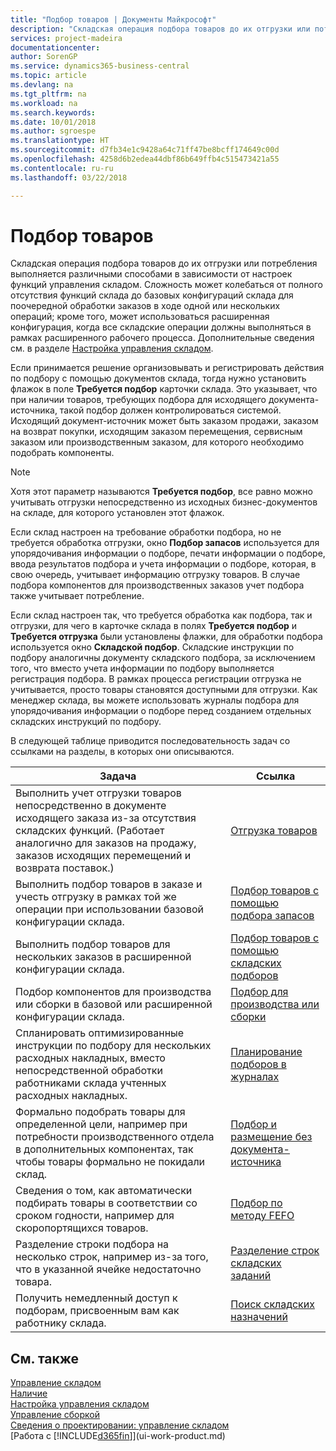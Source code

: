 ```yaml
---
title: "Подбор товаров | Документы Майкрософт"
description: "Складская операция подбора товаров до их отгрузки или потребления выполняется различными способами в зависимости от настроек функций управления складом. Сложность [настройки](../configure-warehouse-processes.md) может колебаться от полного отсутствия функций склада до базовых конфигураций склада для поочередной обработки заказов в ходе одной или нескольких операций; кроме того, может использоваться расширенная конфигурация, когда все складские операции должны выполняться в рамках расширенного рабочего процесса."
services: project-madeira
documentationcenter: 
author: SorenGP
ms.service: dynamics365-business-central
ms.topic: article
ms.devlang: na
ms.tgt_pltfrm: na
ms.workload: na
ms.search.keywords: 
ms.date: 10/01/2018
ms.author: sgroespe
ms.translationtype: HT
ms.sourcegitcommit: d7fb34e1c9428a64c71ff47be8bcff174649c00d
ms.openlocfilehash: 4258d6b2edea44dbf86b649ffb4c515473421a55
ms.contentlocale: ru-ru
ms.lasthandoff: 03/22/2018

---
```

# <a name="pick-items"></a>Подбор товаров
Складская операция подбора товаров до их отгрузки или потребления выполняется различными способами в зависимости от настроек функций управления складом. Сложность может колебаться от полного отсутствия функций склада до базовых конфигураций склада для поочередной обработки заказов в ходе одной или нескольких операций; кроме того, может использоваться расширенная конфигурация, когда все складские операции должны выполняться в рамках расширенного рабочего процесса. Дополнительные сведения см. в разделе [Настройка управления складом](warehouse-setup-warehouse.md).

Если принимается решение организовывать и регистрировать действия по подбору с помощью документов склада, тогда нужно установить флажок в поле **Требуется подбор** карточки склада. Это указывает, что при наличии товаров, требующих подбора для исходящего документа-источника, такой подбор должен контролироваться системой. Исходящий документ-источник может быть заказом продажи, заказом на возврат покупки, исходящим заказом перемещения, сервисным заказом или производственным заказом, для которого необходимо подобрать компоненты.

> [!NOTE]
> Хотя этот параметр называются **Требуется подбор**, все равно можно учитывать отгрузки непосредственно из исходных бизнес-документов на складе, для которого установлен этот флажок.

Если склад настроен на требование обработки подбора, но не требуется обработка отгрузки, окно **Подбор запасов** используется для упорядочивания информации о подборе, печати информации о подборе, ввода результатов подбора и учета информации о подборе, которая, в свою очередь, учитывает информацию отгрузку товаров. В случае подбора компонентов для производственных заказов учет подбора также учитывает потребление.

Если склад настроен так, что требуется обработка как подбора, так и отгрузки, для чего в карточке склада в полях **Требуется подбор** и **Требуется отгрузка** были установлены флажки, для обработки подбора используется окно **Складской подбор**. Складские инструкции по подбору аналогичны документу складского подбора, за исключением того, что вместо учета информации по подбору выполняется регистрация подбора. В рамках процесса регистрации отгрузка не учитывается, просто товары становятся доступными для отгрузки. Как менеджер склада, вы можете использовать журналы подбора для упорядочивания информации о подборе перед созданием отдельных складских инструкций по подбору.

В следующей таблице приводится последовательность задач со ссылками на разделы, в которых они описываются.   

|**Задача**|**Ссылка**|
|------------|-------------|  
|Выполнить учет отгрузки товаров непосредственно в документе исходящего заказа из-за отсутствия складских функций. (Работает аналогично для заказов на продажу, заказов исходящих перемещений и возврата поставок.)|[Отгрузка товаров](warehouse-how-ship-items.md)|  
|Выполнить подбор товаров в заказе и учесть отгрузку в рамках той же операции при использовании базовой конфигурации склада.|[Подбор товаров с помощью подбора запасов](warehouse-how-to-pick-items-with-inventory-picks.md)|
|Выполнить подбор товаров для нескольких заказов в расширенной конфигурации склада.|[Подбор товаров с помощью складских подборов](warehouse-how-to-pick-items-for-warehouse-shipment.md)|  
|Подбор компонентов для производства или сборки в базовой или расширенной конфигурации склада.|[Подбор для производства или сборки](warehouse-how-to-pick-for-production.md)|  
|Спланировать оптимизированные инструкции по подбору для нескольких расходных накладных, вместо непосредственной обработки работниками склада учтенных расходных накладных.|[Планирование подборов в журналах](warehouse-how-to-plan-picks-in-worksheets.md)|  
|Формально подобрать товары для определенной цели, например при потребности производственного отдела в дополнительных компонентах, так чтобы товары формально не покидали склад.|[Подбор и размещение без документа-источника](warehouse-how-to-create-put-aways-from-internal-put-aways.md)|
|Сведения о том, как автоматически подбирать товары в соответствии со сроком годности, например для скоропортящихся товаров.|[Подбор по методу FEFO](warehouse-picking-by-fefo.md)|
|Разделение строки подбора на несколько строк, например из-за того, что в указанной ячейке недостаточно товара.|[Разделение строк складских заданий](warehouse-how-to-split-warehouse-activity-lines.md)|
|Получить немедленный доступ к подборам, присвоенным вам как работнику склада.|[Поиск складских назначений](warehouse-how-to-find-your-warehouse-assignments.md)|  

## <a name="see-also"></a>См. также  
[Управление складом](warehouse-manage-warehouse.md)  
[Наличие](inventory-manage-inventory.md)  
[Настройка управления складом](warehouse-setup-warehouse.md)     
[Управление сборкой](assembly-assemble-items.md)    
[Сведения о проектировании: управление складом](design-details-warehouse-management.md)  
[Работа с [!INCLUDE[d365fin](includes/d365fin_md.md)]](ui-work-product.md)

